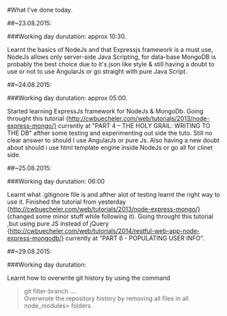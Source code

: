 #What I've done today.

##~23.08.2015:

###Working day durutation: approx 10:30.

Learnt the basics of NodeJs and that Expressjs framework is a must use, NodeJs allows only server-side Java Scripting, for data-base MongoDB is probably the best choice due to it's json like style & still having a doubt to use or not to use AngularJs or go straight with pure Java Script.

##~24.08.2015:

###Working day durutation: approx 05:00.

Started learning ExpressJs framework for NodeJs & MongoDb. Going throught this tutorial {http://cwbuecheler.com/web/tutorials/2013/node-express-mongo/} currently at "PART 4 – THE HOLY GRAIL: WRITING TO THE DB" afther some testing and experimenting out side the tuto. Still no clear answer to should I use AngularJs or pure Js. Also having a new doubt about should i use html template engine inside NodeJs or go all for clinet side.

##~25.08.2015:

###Working day durutation: 06:00

Learnt what .gitignore file is and afther alot of testing learnt the right way to use it. 
Finished the tutorial from yesterday {http://cwbuecheler.com/web/tutorials/2013/node-express-mongo/} (changed some minor stuff while following it).
Going throught this tutorial ,but using pure JS instead of jQuery {http://cwbuecheler.com/web/tutorials/2014/restful-web-app-node-express-mongodb/} currently at "PART 6 - POPULATING USER INFO".

##~29.08.2015:

###Working day durutation:

Learnt how to overwrite git history by using the command 
> git filter-branch ....    
Overwrote the repository history by removing all files in all
> node_modules> folders.